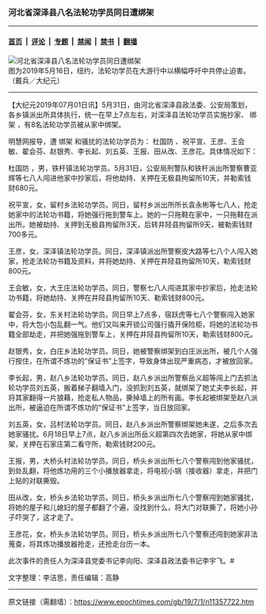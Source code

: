 ### 河北省深泽县八名法轮功学员同日遭绑架

---

#### [首页](../../../..?n11357722) &nbsp;|&nbsp; [评论](../../../../../epoch-comment?n11357722) &nbsp;|&nbsp; [专题](../../../../../epoch-special?n11357722) &nbsp;|&nbsp; [禁闻](../../../../../epoch-news?n11357722) &nbsp;|&nbsp; [禁书](../../../../../books?n11357722) &nbsp;|&nbsp; [翻墙](https://github.com/gfw-breaker/nogfw/blob/master/README.md?n11357722)


<div><img alt="河北省深泽县八名法轮功学员同日遭绑架" class="attachment-djy_600_400 size-djy_600_400 wp-post-image" src="https://i.epochtimes.com/assets/uploads/2019/07/1905161531491973-600x400.jpg"/>
<div class="caption">
 图为2019年5月16日，纽约，法轮功学员在大游行中以横幅呼吁中共停止迫害。（戴兵／大纪元）
</div></div><hr/><div class="post_content" id="artbody" itemprop="articleBody">
 <!-- article content begin -->
 <p>
  【大纪元2019年07月01日讯】5月31日，由河北省深泽县政法委、公安局策划，各乡镇派出所具体执行，统一在早上7点左右，对深泽县法轮功学员实施抄家、
  <ok href="https://www.epochtimes.com/gb/tag/%E7%BB%91%E6%9E%B6.html">
   绑架
  </ok>
  ，有8名法轮功学员被从家中绑架。
 </p>
 <p>
  明慧网报导，遭
  <ok href="https://www.epochtimes.com/gb/tag/%E7%BB%91%E6%9E%B6.html">
   绑架
  </ok>
  和骚扰的法轮功学员为：
  <ok href="https://www.epochtimes.com/gb/tag/%E6%9D%9C%E5%9B%BD%E9%98%B2.html">
   杜国防
  </ok>
  、祝平宣、王彦、王会敏、翟会芬、赵银秀、李长起、刘五英、王报、田从改、王彦花。具体情况如下：
 </p>
 <p>
  <ok href="https://www.epochtimes.com/gb/tag/%E6%9D%9C%E5%9B%BD%E9%98%B2.html">
   杜国防
  </ok>
  ，男，铁杆镇法轮功学员。5月31日，公安局刑警队和铁杆派出所警察曹亚辉等七八人闯进他家中抄家后，将他劫持、关押在无极县拘留所10天，并勒索钱财680元。
 </p>
 <p>
  祝平宣，女，留村乡法轮功学员。同日，留村乡派出所所长袁永彬等七八人，抢走她家中的法轮功书籍，将她强行拖到警车上。她的一只拖鞋在家中，一只拖鞋在派出所。她被劫持、关押到无极县拘留所3天，后转井陉县拘留所9天，被勒索钱财700多元。
 </p>
 <p>
  王彦，女，深泽镇法轮功学员。同日，深泽镇派出所警察皮大路等七八个人闯入她家，抢走法轮功书籍及资料，并将她劫持、关押在井陉县拘留所10天，勒索钱财800元。
 </p>
 <p>
  王会敏，女，大王庄法轮功学员。同日，警察七八人闯进其家中抄家后，抢走法轮功书籍，将她劫持、关押在井陉县拘留所10天、勒索钱财800元。
 </p>
 <p>
  翟会芬，女，东关村法轮功学员。同日早上7点多，宿跃虎等七八个警察闯入她家中，将大包小包乱翻一气。他们又叫来开锁公司强行撬开保险柜，将她的法轮功书籍全部劫走，并把她强拖到警车上，关押在井陉县拘留所10天，勒索钱财800元。
 </p>
 <p>
  赵银秀，女，白庄乡法轮功学员。同日，她被警察绑架到白庄派出所，被几个人强行按住，在所谓不炼功的“保证书”上签字，导致身体出现严重病态，才被放回家。
 </p>
 <p>
  李长起，男，赵八乡法轮功学员。同日，赵八乡派出所警察岳义超等闯上门去抓法轮功学员刘五英，搬着梯子翻墙入门，没抓到刘五英，就绑架了她丈夫李长起，并将其家翻得一片狼藉，抢走私人物品，撕掉墙上的所有画。李长起被绑架至赵八派出所，被逼迫在所谓不炼功的“保证书”上签字，当日放回家。
 </p>
 <p>
  刘五英，女，吕村法轮功学员。同日，赵八乡派出所警察绑架她未遂，之后多次去她家骚扰。6月18日早上7点，赵八乡派出所岳义超第四次去她家，将她从家中绑架，关押在石家庄第二看守所，勒索钱财200元。
 </p>
 <p>
  王报，男，大桥头村法轮功学员。同日，桥头乡派出所七八个警察闯到他家骚扰，到处乱翻，将他炼功用的三个小播放器拿走，将电视小锅（接收器）拿走，并把门上贴的对联撕毁。
 </p>
 <p>
  田从改，女，桥头乡法轮功学员。同日，桥头乡派出所七八个警察闯到她家骚扰，将她的屋子和儿媳妇的屋子都翻了个遍，没找到什么，将大门对联撕了，将她小孙子吓哭了，这才走了。
 </p>
 <p>
  王彦花，女，桥头乡法轮功学员。同日，桥头乡派出所七八个警察还闯到她家非法蒐查，将其炼功播放器抢走，还抢走台历一本。
 </p>
 <p>
  此次事件的责任人为深泽县党委书记李向阳、深泽县政法委书记李宇飞。#
 </p>
 <p>
  文字整理：李洁思，责任编辑：高静
 </p>
 <!-- article content end -->
 <div id="below_article_ad">
 </div>
</div>


---

原文链接（需翻墙）：https://www.epochtimes.com/gb/19/7/1/n11357722.htm